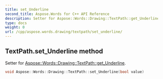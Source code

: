 ```yaml
---
title: set_Underline
second_title: Aspose.Words for C++ API Reference
description: Setter for Aspose::Words::Drawing::TextPath::get_Underline. 
type: docs
weight: 0
url: /cpp/aspose.words.drawing/textpath/set_underline/
---
```

## TextPath.set_Underline method


Setter for [Aspose::Words::Drawing::TextPath::get_Underline](../get_underline/).

```cpp
void Aspose::Words::Drawing::TextPath::set_Underline(bool value)
```

